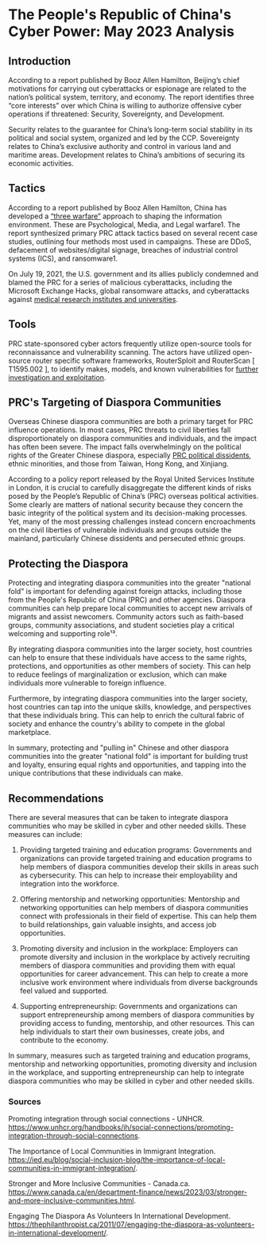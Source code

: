 # The People's Republic of China's Cyber Power: May 2023 Analysis

## Introduction

According to a report published by Booz Allen Hamilton, Beijing’s chief motivations for carrying out cyberattacks or espionage are related to the nation’s political system, territory, and economy. The report identifies three “core interests” over which China is willing to authorize offensive cyber operations if threatened: Security, Sovereignty, and Development.

Security relates to the guarantee for China’s long-term social stability in its political and social system, organized and led by the CCP. Sovereignty relates to China’s exclusive authority and control in various land and maritime areas. Development relates to China’s ambitions of securing its economic activities.

## Tactics

According to a report published by Booz Allen Hamilton, China has developed a [“three warfare”](https://www.csoonline.com/article/3676075/china-s-attack-motivations-tactics-and-how-cisos-can-mitigate-threats.html) approach to shaping the information environment. These are Psychological, Media, and Legal warfare1. The report synthesized primary PRC attack tactics based on several recent case studies, outlining four methods most used in campaigns. These are DDoS, defacement of websites/digital signage, breaches of industrial control systems (ICS), and ransomware1.

On July 19, 2021, the U.S. government and its allies publicly condemned and blamed the PRC for a series of malicious cyberattacks, including the Microsoft Exchange Hacks, global ransomware attacks, and cyberattacks against [medical research institutes and universities](https://www.ironnet.com/blog/china-cyber-attacks-the-current-threat-landscape).

## Tools

PRC state-sponsored cyber actors frequently utilize open-source tools for reconnaissance and vulnerability scanning. The actors have utilized open-source router specific software frameworks, RouterSploit and RouterScan [ T1595.002 ], to identify makes, models, and known vulnerabilities for [further investigation and exploitation](https://www.cisa.gov/news-events/cybersecurity-advisories/aa22-158a).


## PRC's Targeting of Diaspora Communities

Overseas Chinese diaspora communities are both a primary target for PRC influence operations. In most cases, PRC threats to civil liberties fall disproportionately on diaspora communities and individuals, and the impact has often been severe. The impact falls overwhelmingly on the political rights of the Greater Chinese diaspora, especially [PRC political dissidents](https://uscnpm.org/2021/09/14/prc-overseas-influence-disaggregating-the-risks/), ethnic minorities, and those from Taiwan, Hong Kong, and Xinjiang.

According to a policy report released by the Royal United Services Institute in London, it is crucial to carefully disaggregate the different kinds of risks posed by the People’s Republic of China’s (PRC) overseas political activities. Some clearly are matters of national security because they concern the basic integrity of the political system and its decision-making processes. Yet, many of the most pressing challenges instead concern encroachments on the civil liberties of vulnerable individuals and groups outside the mainland, particularly Chinese dissidents and persecuted ethnic groups.

## Protecting the Diaspora

Protecting and integrating diaspora communities into the greater "national fold" is important for defending against foreign attacks, including those from the People's Republic of China (PRC) and other agencies. Diaspora communities can help prepare local communities to accept new arrivals of migrants and assist newcomers. Community actors such as faith-based groups, community associations, and student societies play a critical welcoming and supporting role¹³.

By integrating diaspora communities into the larger society, host countries can help to ensure that these individuals have access to the same rights, protections, and opportunities as other members of society. This can help to reduce feelings of marginalization or exclusion, which can make individuals more vulnerable to foreign influence.

Furthermore, by integrating diaspora communities into the larger society, host countries can tap into the unique skills, knowledge, and perspectives that these individuals bring. This can help to enrich the cultural fabric of society and enhance the country's ability to compete in the global marketplace.

In summary, protecting and "pulling in" Chinese and other diaspora communities into the greater "national fold" is important for building trust and loyalty, ensuring equal rights and opportunities, and tapping into the unique contributions that these individuals can make.

## Recommendations

There are several measures that can be taken to integrate diaspora communities who may be skilled in cyber and other needed skills. These measures can include:

1. Providing targeted training and education programs: Governments and organizations can provide targeted training and education programs to help members of diaspora communities develop their skills in areas such as cybersecurity. This can help to increase their employability and integration into the workforce.

2. Offering mentorship and networking opportunities: Mentorship and networking opportunities can help members of diaspora communities connect with professionals in their field of expertise. This can help them to build relationships, gain valuable insights, and access job opportunities.

3. Promoting diversity and inclusion in the workplace: Employers can promote diversity and inclusion in the workplace by actively recruiting members of diaspora communities and providing them with equal opportunities for career advancement. This can help to create a more inclusive work environment where individuals from diverse backgrounds feel valued and supported.

4. Supporting entrepreneurship: Governments and organizations can support entrepreneurship among members of diaspora communities by providing access to funding, mentorship, and other resources. This can help individuals to start their own businesses, create jobs, and contribute to the economy.

In summary, measures such as targeted training and education programs, mentorship and networking opportunities, promoting diversity and inclusion in the workplace, and supporting entrepreneurship can help to integrate diaspora communities who may be skilled in cyber and other needed skills.

### Sources

Promoting integration through social connections - UNHCR. https://www.unhcr.org/handbooks/ih/social-connections/promoting-integration-through-social-connections.

The Importance of Local Communities in Immigrant Integration. https://ied.eu/blog/social-inclusion-blog/the-importance-of-local-communities-in-immigrant-integration/.

Stronger and More Inclusive Communities - Canada.ca. https://www.canada.ca/en/department-finance/news/2023/03/stronger-and-more-inclusive-communities.html.

Engaging The Diaspora As Volunteers In International Development. https://thephilanthropist.ca/2011/07/engaging-the-diaspora-as-volunteers-in-international-development/.



